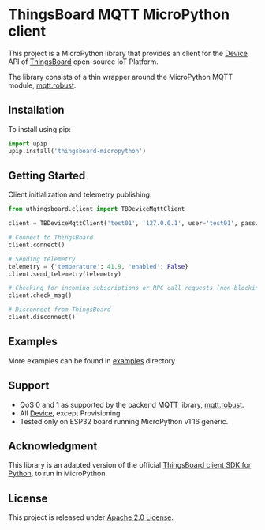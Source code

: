 # ThingsBoard MQTT MicroPython client

This project is a MicroPython library that provides an client for the [Device](https://thingsboard.io/docs/reference/mqtt-api/) API of [ThingsBoard](https://thingsboard.io/) open-source IoT Platform.

The library consists of a thin wrapper around the MicroPython MQTT module, [mqtt.robust](https://github.com/micropython/micropython-lib/blob/master/micropython/umqtt.robust/umqtt/robust.py).

## Installation

To install using pip:

```python
import upip
upip.install('thingsboard-micropython')
```

## Getting Started

Client initialization and telemetry publishing:

```python
from uthingsboard.client import TBDeviceMqttClient

client = TBDeviceMqttClient('test01', '127.0.0.1', user='test01', password='test01')

# Connect to ThingsBoard
client.connect()

# Sending telemetry
telemetry = {'temperature': 41.9, 'enabled': False}
client.send_telemetry(telemetry)

# Checking for incoming subscriptions or RPC call requests (non-blocking)
client.check_msg()

# Disconnect from ThingsBoard
client.disconnect()
```

## Examples

More examples can be found in [examples](https://github.com/coredumplabs/thingsboard-micropython/tree/main/examples) directory.

## Support

- QoS 0 and 1 as supported by the backend MQTT library, [mqtt.robust](https://github.com/micropython/micropython-lib/blob/master/micropython/umqtt.robust/umqtt/robust.py).
- All [Device](https://thingsboard.io/docs/reference/mqtt-api/), except Provisioning.
- Tested only on ESP32 board running MicroPython v1.16 generic.

## Acknowledgment

This library is an adapted version of the official [ThingsBoard client SDK for Python](https://github.com/thingsboard/thingsboard-python-client-sdk),
to run in MicroPython.

## License

This project is released under [Apache 2.0 License](https://github.com/coredumplabs/thingsboard-micropython/tree/main/LICENSE).
